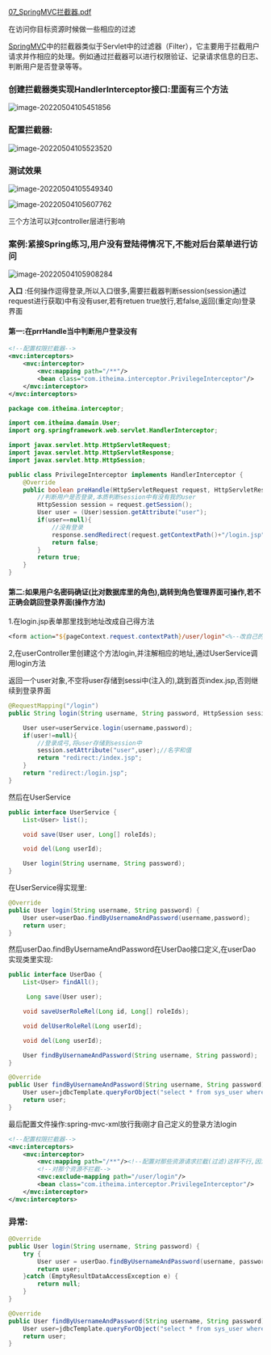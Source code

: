 [07_SpringMVC拦截器.pdf](E:\BaiduNetdiskDownload\笔记\第七天资料\PDF\07_SpringMVC拦截器.pdf) 

在访问你目标资源时候做一些相应的过滤

[SpringMVC](https://so.csdn.net/so/search?q=SpringMVC&spm=1001.2101.3001.7020)中的拦截器类似于Servlet中的过滤器（Filter），它主要用于拦截用户请求并作相应的处理。例如通过拦截器可以进行权限验证、记录请求信息的日志、判断用户是否登录等等。

### 创建拦截器类实现HandlerInterceptor接口:里面有三个方法

![image-20220504105451856](../../../blog/zheng-s/source/image/image-20220504105451856.png)

### 配置拦截器:

![image-20220504105523520](../../../blog/zheng-s/source/image/image-20220504105523520.png)

### 测试效果

![image-20220504105549340](../../../blog/zheng-s/source/image/image-20220504105549340.png)

![image-20220504105607762](../../../blog/zheng-s/source/image/image-20220504105607762.png)

三个方法可以对controller层进行影响







### 案例:紧接Spring练习,用户没有登陆得情况下,不能对后台菜单进行访问

![image-20220504105908284](../../../blog/zheng-s/source/image/image-20220504105908284.png)

**入口**  :任何操作逗得登录,所以入口很多,需要拦截器判断session(session通过request进行获取)中有没有user,若有retuen true放行,若false,返回(重定向)登录界面

#### 第一:在prrHandle当中判断用户登录没有



```xml
<!--配置权限拦截器-->
<mvc:interceptors>
    <mvc:interceptor>
        <mvc:mapping path="/**"/>
        <bean class="com.itheima.interceptor.PrivilegeInterceptor"/>
    </mvc:interceptor>
</mvc:interceptors>
```





```java
package com.itheima.interceptor;

import com.itheima.damain.User;
import org.springframework.web.servlet.HandlerInterceptor;

import javax.servlet.http.HttpServletRequest;
import javax.servlet.http.HttpServletResponse;
import javax.servlet.http.HttpSession;

public class PrivilegeInterceptor implements HandlerInterceptor {
    @Override
    public boolean preHandle(HttpServletRequest request, HttpServletResponse response, Object handler) throws Exception {
        //判断用户是否登录,本质判断session中有没有我的user
        HttpSession session = request.getSession();
        User user = (User)session.getAttribute("user");
        if(user==null){
            //没有登录
            response.sendRedirect(request.getContextPath()+"/login.jsp");
            return false;
        }
        return true;
    }
}
```







#### 第二:如果用户名密码确证(比对数据库里的角色),跳转到角色管理界面可操作,若不正确会跳回登录界面(操作方法)

1.在login.jsp表单那里找到地址改成自己得方法

```jsp
<form action="${pageContext.request.contextPath}/user/login"<%--改自己的方法(资源),再到对应地方去创建--%>
```

2,在userController里创建这个方法login,并注解相应的地址,通过UserService调用login方法

返回一个user对象,不空将user存储到sessi中(注入的),跳到首页index.jsp,否则继续到登录界面

```java
@RequestMapping("/login")
public String login(String username, String password, HttpSession session){ //后面加则个session是为了注入,Spring看帮你产生session

    User user=userService.login(username,password);
    if(user!=null){
        //登录成弓,将user存储到session中
        session.setAttribute("user",user);//名字和值
        return "redirect:/index.jsp";
    }
    return "redirect:/login.jsp";
}
```

然后在UserService

```java
public interface UserService {
    List<User> list();

    void save(User user, Long[] roleIds);

    void del(Long userId);

    User login(String username, String password);
}
```



在UserService得实现里:

```java
@Override
public User login(String username, String password) {
    User user=userDao.findByUsernameAndPassword(username,password);
    return user;
}
```

然后userDao.findByUsernameAndPassword在UserDao接口定义,在userDao实现类里实现:

```java
public interface UserDao {
    List<User> findAll();

     Long save(User user);

    void saveUserRoleRel(Long id, Long[] roleIds);

    void delUserRoleRel(Long userId);

    void del(Long userId);

    User findByUsernameAndPassword(String username, String password);
}
```





```java
@Override
public User findByUsernameAndPassword(String username, String password) {
    User user=jdbcTemplate.queryForObject("select * from sys_user where username=? and password=?",new BeanPropertyRowMapper<User>(User.class),username,password);
    return user;
}
```

最后配置文件操作:spring-mvc-xml放行我i刚才自己定义的登录方法login

```xml
<!--配置权限拦截器-->
<mvc:interceptors>
    <mvc:interceptor>
        <mvc:mapping path="/**"/><!--配置对那些资源请求拦截(过滤)这样不行,因为你妹登录成功,所以不让你登录-->
        <!--对那个资源不拦截-->
        <mvc:exclude-mapping path="/user/login"/>
        <bean class="com.itheima.interceptor.PrivilegeInterceptor"/>
    </mvc:interceptor>
</mvc:interceptors>
```





### 异常:





```java
@Override
public User login(String username, String password) {
    try {
        User user = userDao.findByUsernameAndPassword(username, password);
        return user;
    }catch (EmptyResultDataAccessException e) {
        return null;
    }
}
```

```java
@Override
public User findByUsernameAndPassword(String username, String password) throws EmptyResultDataAccessException {
    User user=jdbcTemplate.queryForObject("select * from sys_user where username=? and password=?",new BeanPropertyRowMapper<User>(User.class),username,password);
    return user;
}
```

